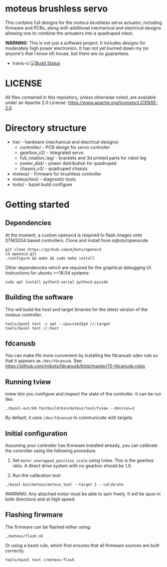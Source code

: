 # moteus brushless servo #

This contains full designs for the moteus brushless servo actuator,
including firmware and PCBs, along with additional mechanical and
electrical designs allowing one to combine the actuators into a
quadruped robot.

**WARNING**: This is not just a software project.  It includes designs
for moderately high power electronics.  It has not yet burned down my
(or anyone's that I know of) house, but there are no guarantees.

 * travis-ci [![Build Status](https://travis-ci.org/mjbots/moteus.svg?branch=master)](https://travis-ci.org/mjbots/moteus)

# LICENSE #

All files contained in this repository, unless otherwise noted, are
available under an Apache 2.0 License:
https://www.apache.org/licenses/LICENSE-2.0

# Directory structure #

* hw/ - hardware (mechanical and electrical designs)
  * controller/ - PCB design for servo controller
  * gearbox_v2/ - integrated servo
  * full_rotation_leg/ - brackets and 3d printed parts for robot leg
  * power_dist/ - power distribution for quadruped
  * chassis_v2/ - quadruped chassis
* moteus/ - firmware for brushless controller
* moteus/tool/ - diagnostic tools
* tools/ - bazel build configure

# Getting started #

## Dependencies ##

At the moment, a custom openocd is required to flash images onto STM32G4 based controllers.  Clone and install from mjbots/openocde

```
git clone https://github.com/mjbots/openocd
cd openocd.git
./configure && make && sudo make install
```

Other dependencies which are required for the graphical debugging UI.  Instructions for ubuntu >=18.04 systems:

```
sudo apt install python3-serial python3-pyside
```

## Building the software ##

This will build the host and target binaries for the latest version of
the moteus controller.

```
tools/bazel test -c opt --cpu=stm32g4 //:target
tools/bazel test //:host
```

## fdcanusb ##

You can make life more convenient by installing the fdcanusb udev rule
so that it appears as `/dev/fdcanusb`.  See:
https://github.com/mjbots/fdcanusb/blob/master/70-fdcanusb.rules

## Running tview ##

tview lets you configure and inspect the state of the controller.  It
can be run like:

```
./bazel-out/k8-fastbuild/bin/moteus/tool/tview --devices=1
```

By default, it uses `/dev/fdcanusb` to communicate with targets.

## Initial configuration ##

Assuming your controller has firmware installed already, you can
calibrate the controller using the following procedure.

1. Set `motor.unwrapped_position_scale` using tview.  This is the
   gearbox ratio.  A direct drive system with no gearbox should be
   1.0.

2. Run the calibration tool:

```
./bazel-bin/moteus/moteus_tool --target 1 --calibrate
```

WARNING: Any attached motor must be able to spin freely.  It will be spun in both directions and at high speed.

## Flashing firwmare ##

The firmware can be flashed either using:

```
./moteus/flash.sh
```

Or using a bazel rule, which first ensures that all firmware sources
are built correctly.

```
tools/bazel test //moteus:flash
```
